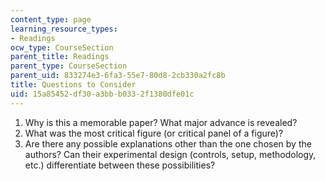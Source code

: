 ```yaml
---
content_type: page
learning_resource_types:
- Readings
ocw_type: CourseSection
parent_title: Readings
parent_type: CourseSection
parent_uid: 833274e3-6fa3-55e7-80d8-2cb330a2fc8b
title: Questions to Consider
uid: 15a85452-df30-a3bb-b033-2f1380dfe01c
---
```


1.  Why is this a memorable paper? What major advance is revealed?
2.  What was the most critical figure (or critical panel of a figure)?
3.  Are there any possible explanations other than the one chosen by the authors? Can their experimental design (controls, setup, methodology, etc.) differentiate between these possibilities?